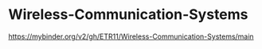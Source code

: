 # Wireless-Communication-Systems

https://mybinder.org/v2/gh/ETR11/Wireless-Communication-Systems/main
